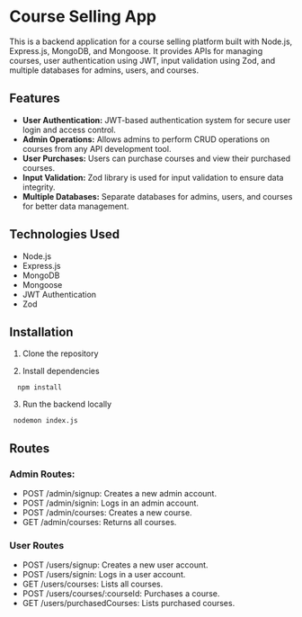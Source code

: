 # Course Selling App

This is a backend application for a course selling platform built with Node.js, Express.js, MongoDB, and Mongoose. It provides APIs for managing courses, user authentication using JWT, input validation using Zod, and multiple databases for admins, users, and courses.

## Features

- **User Authentication:** JWT-based authentication system for secure user login and access control.
- **Admin Operations:** Allows admins to perform CRUD operations on courses from any API development tool.
- **User Purchases:** Users can purchase courses and view their purchased courses.
- **Input Validation:** Zod library is used for input validation to ensure data integrity.
- **Multiple Databases:** Separate databases for admins, users, and courses for better data management.

## Technologies Used

- Node.js
- Express.js
- MongoDB
- Mongoose
- JWT Authentication
- Zod

## Installation

1. Clone the repository

2. Install dependencies

 ```  npm install```

3. Run the backend locally

 ``` nodemon index.js```


## Routes

### Admin Routes:

- POST /admin/signup: Creates a new admin account.
- POST /admin/signin: Logs in an admin account.
- POST /admin/courses: Creates a new course.
- GET /admin/courses: Returns all courses.

### User Routes

- POST /users/signup: Creates a new user account.
- POST /users/signin: Logs in a user account.
- GET /users/courses: Lists all courses.
- POST /users/courses/:courseId: Purchases a course.
- GET /users/purchasedCourses: Lists purchased courses.
